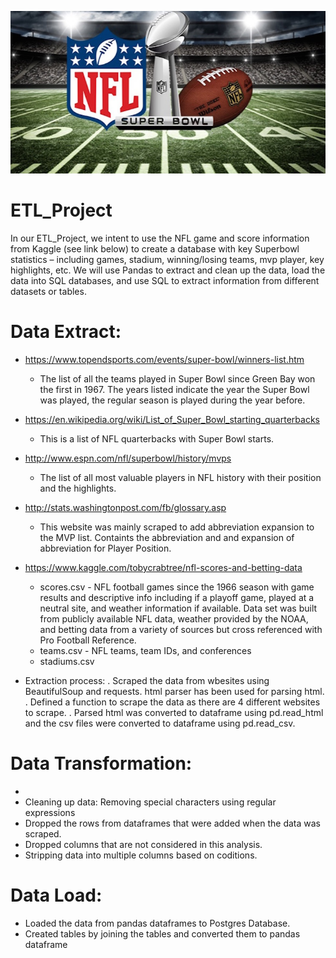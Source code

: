 ![Super Bowl](super_bowl_3.png)

# ETL_Project

In our ETL_Project, we intent to use the NFL game and score information from Kaggle (see link below) to create a database with key Superbowl statistics – including games, stadium, winning/losing teams, mvp player, key highlights, etc.  We will use Pandas to extract and clean up the data, load the data into SQL databases, and use SQL to extract information from different datasets or tables.  

# Data Extract:
- https://www.topendsports.com/events/super-bowl/winners-list.htm
  - The list of all the teams played in Super Bowl since Green Bay won the first in 1967. The years listed indicate the year the Super Bowl was played, the regular season is 
    played during the year before.
  
- https://en.wikipedia.org/wiki/List_of_Super_Bowl_starting_quarterbacks
  - This is a list of NFL quarterbacks with Super Bowl starts.
  
- http://www.espn.com/nfl/superbowl/history/mvps
  - The list of all most valuable players in NFL history with their position and the highlights.
  
- http://stats.washingtonpost.com/fb/glossary.asp
  - This website was mainly scraped to add abbreviation expansion to the MVP list. Containts the abbreviation and and expansion of abbreviation for Player Position. 
  
- https://www.kaggle.com/tobycrabtree/nfl-scores-and-betting-data
  - scores.csv - NFL football games since the 1966 season with game results and descriptive info including if a playoff game, played at a neutral site, and weather information 
    if available. Data set was built from publicly available NFL data, weather provided by the NOAA, and betting data from a variety of sources but cross referenced with Pro 
    Football Reference.
  - teams.csv - NFL teams, team IDs, and conferences
  - stadiums.csv
 - Extraction process:
 . Scraped the data from wbesites using BeautifulSoup and requests. html parser has been used for parsing html.
 . Defined a function to scrape the data as there are 4 different websites to scrape.
 . Parsed html was converted to dataframe using pd.read_html and the csv files were converted to dataframe using pd.read_csv.
   
# Data Transformation:
- 
- Cleaning up data: Removing special characters using regular expressions 
- Dropped the rows from dataframes that were added when the data was scraped. 
- Dropped columns that are not considered in this analysis.
- Stripping data into multiple columns based on coditions.
# Data Load:
- Loaded the data from pandas dataframes to Postgres Database.
- Created tables by joining the tables and converted them to pandas dataframe
